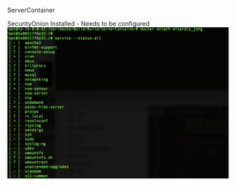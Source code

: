 ServerContainer

SecurityOnion Installed - Needs to be configured
![Unlimited Strength Jurisdiction](https://github.com/PushOCCRP/Network-Research/blob/master/EvilBox/Images/SecurityOnionServices.png)
		
